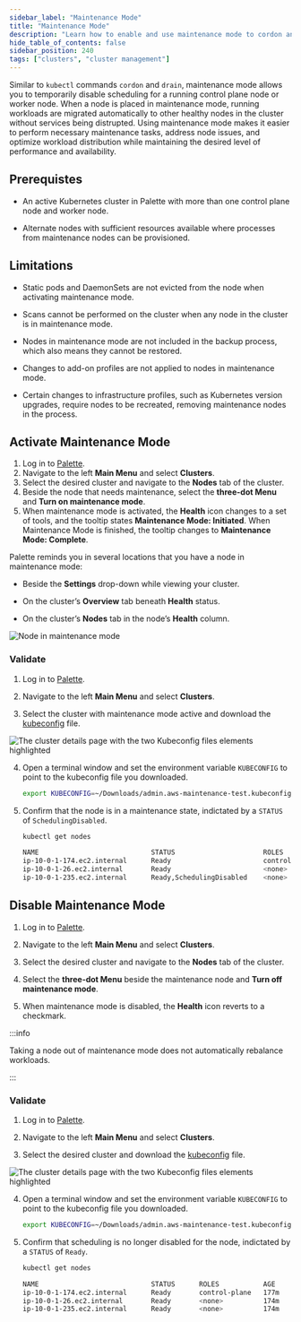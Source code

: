 ```yaml
---
sidebar_label: "Maintenance Mode"
title: "Maintenance Mode"
description: "Learn how to enable and use maintenance mode to cordon and drain nodes."
hide_table_of_contents: false
sidebar_position: 240
tags: ["clusters", "cluster management"]
---
```


Similar to `kubectl` commands `cordon` and `drain`, maintenance mode allows you to temporarily disable scheduling for a
running control plane node or worker node. When a node is placed in maintenance mode, running workloads are migrated
automatically to other healthy nodes in the cluster without services being distrupted. Using maintenance mode makes it
easier to perform necessary maintenance tasks, address node issues, and optimize workload distribution while maintaining
the desired level of performance and availability.

## Prerequistes

- An active Kubernetes cluster in Palette with more than one control plane node and worker node.

- Alternate nodes with sufficient resources available where processes from maintenance nodes can be provisioned.

## Limitations

- Static pods and DaemonSets are not evicted from the node when activating maintenance mode.

- Scans cannot be performed on the cluster when any node in the cluster is in maintenance mode.
- Nodes in maintenance mode are not included in the backup process, which also means they cannot be restored.

- Changes to add-on profiles are not applied to nodes in maintenance mode.

- Certain changes to infrastructure profiles, such as Kubernetes version upgrades, require nodes to be recreated,
  removing maintenance nodes in the process.

## Activate Maintenance Mode

1. Log in to [Palette](https://console.spectrocloud.com).
2. Navigate to the left **Main Menu** and select **Clusters**.
3. Select the desired cluster and navigate to the **Nodes** tab of the cluster.
4. Beside the node that needs maintenance, select the **three-dot Menu** and **Turn on maintenance mode**.
5. When maintenance mode is activated, the **Health** icon changes to a set of tools, and the tooltip states
   **Maintenance Mode: Initiated**. When Maintenance Mode is finished, the tooltip changes to **Maintenance Mode:
   Complete**.

Palette reminds you in several locations that you have a node in maintenance mode:

- Beside the **Settings** drop-down while viewing your cluster.

- On the cluster’s **Overview** tab beneath **Health** status.

- On the cluster’s **Nodes** tab in the node’s **Health** column.

![Node in maintenance mode](/clusters_cluster-management_maintenance_mode.webp)

### Validate

1. Log in to [Palette](https://console.spectrocloud.com).

2. Navigate to the left **Main Menu** and select **Clusters**.

3. Select the cluster with maintenance mode active and download the [kubeconfig](./kubeconfig.md) file.

![The cluster details page with the two Kubeconfig files elements highlighted](/clusters_cluster--management_kubeconfig_cluster-details-kubeconfig-files.webp)

4. Open a terminal window and set the environment variable `KUBECONFIG` to point to the kubeconfig file you downloaded.

   ```bash
   export KUBECONFIG=~/Downloads/admin.aws-maintenance-test.kubeconfig
   ```

5. Confirm that the node is in a maintenance state, indictated by a `STATUS` of `SchedulingDisabled`.

   ```bash
   kubectl get nodes
   ```

   ```bash hideClipboard
   NAME                            STATUS                      ROLES           AGE     VERSION
   ip-10-0-1-174.ec2.internal      Ready                       control-plane   177m    v1.30.6
   ip-10-0-1-26.ec2.internal       Ready                       <none>          174m    v1.30.6
   ip-10-0-1-235.ec2.internal      Ready,SchedulingDisabled    <none>          174m    v1.30.6
   ```

## Disable Maintenance Mode

1. Log in to [Palette](https://console.spectrocloud.com).
2. Navigate to the left **Main Menu** and select **Clusters**.
3. Select the desired cluster and navigate to the **Nodes** tab of the cluster.
4. Select the **three-dot Menu** beside the maintenance node and **Turn off maintenance mode**.

5. When maintenance mode is disabled, the **Health** icon reverts to a checkmark.

:::info

Taking a node out of maintenance mode does not automatically rebalance workloads.

:::

### Validate

1. Log in to [Palette](https://console.spectrocloud.com).

2. Navigate to the left **Main Menu** and select **Clusters**.

3. Select the desired cluster and download the [kubeconfig](./kubeconfig.md) file.

![The cluster details page with the two Kubeconfig files elements highlighted](/clusters_cluster--management_kubeconfig_cluster-details-kubeconfig-files.webp)

4. Open a terminal window and set the environment variable `KUBECONFIG` to point to the kubeconfig file you downloaded.

   ```bash
   export KUBECONFIG=~/Downloads/admin.aws-maintenance-test.kubeconfig
   ```

5. Confirm that scheduling is no longer disabled for the node, indictated by a `STATUS` of `Ready`.

   ```bash
   kubectl get nodes
   ```

   ```bash hideClipboard
   NAME                            STATUS      ROLES           AGE     VERSION
   ip-10-0-1-174.ec2.internal      Ready       control-plane   177m    v1.30.6
   ip-10-0-1-26.ec2.internal       Ready       <none>          174m    v1.30.6
   ip-10-0-1-235.ec2.internal      Ready       <none>          174m    v1.30.6
   ```
